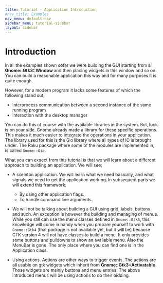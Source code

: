 ```yaml
---
title: Tutorial - Application Introduction
#nav_title: Examples
nav_menu: default-nav
sidebar_menu: tutorial-sidebar
layout: sidebar
---
```

# Introduction

In all the examples shown sofar we were building the GUI starting from a **Gnome::Gtk3::Window** and then placing widgets in this window and so on. You can build a reasonable application this way and for many purposes it is quite enough.

However, for a modern program it lacks some features of which the following stand out;
* Interprocess communication between a second instance of the same running program
* Interaction with the desktop manager

You can do this of course with the available libraries in the system. But, luck is on your side. Gnome already made a library for these specific operations. This makes it much easier to integrate the operations in your application. The library used for this is the Gio library where all types of IO is brought under. The Raku package where some of the modules are implemented in, is called `Gnome::Gio`.

<!-- Some modules are implemented but not all. Not because of deprecations but a lot of IO to, for example, files and network is covered in Raku.
-->

What you can expect from this tutorial is that we will learn about a different approach to building an application. We will see;

<!--
* To make an application providing a service.
* Interacting with the desktop.
* Use dbus to send commands to the application.
-->

* A sceleton application. We will learn what we need basically, and what signals we need to get the application working. In subsequent parts we will extend this framework;
  * By using other application flags.
  * To handle command line arguments.

* We will not be talking about building a GUI using grid, labels, buttons and such. An exception is however the building and managing of menus. While you still can use the menu classes defined in `Gnome::Gtk3`, this knowledge will come in handy when you prepare yourself to work with `Gnome::Gtk4` (that package is not available yet, but it will be) because GTK version 4 will not have classes to build a menu. It only provides some buttons and pulldowns to show an available menu. Also the MenuBar is gone. The only place where you can find one is in the Application class.

* Using actions. Actions are other ways to trigger events. The actions are all usable on gtk widgets which inherit from **Gnome::Gtk3::Activatable**. Those widgets are mainly buttons and menu entries. The above introduced menus will be using actions to do their bidding.
